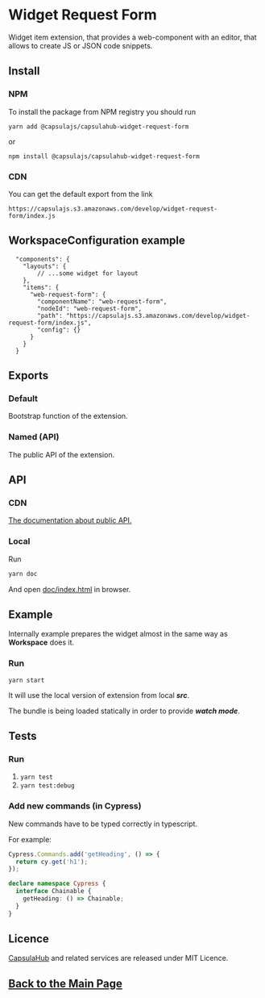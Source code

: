 # Widget Request Form

Widget item extension, that provides a web-component with an editor, that allows to create JS or JSON code snippets.

## Install

### NPM

To install the package from NPM registry you should run

    yarn add @capsulajs/capsulahub-widget-request-form

or

    npm install @capsulajs/capsulahub-widget-request-form

### CDN

You can get the default export from the link

    https://capsulajs.s3.amazonaws.com/develop/widget-request-form/index.js

## WorkspaceConfiguration example

      "components": {
        "layouts": {
            // ...some widget for layout
        },
        "items": {
          "web-request-form": {
            "componentName": "web-request-form",
            "nodeId": "web-request-form",
            "path": "https://capsulajs.s3.amazonaws.com/develop/widget-request-form/index.js",
            "config": {}
          }
        }
      }

## Exports

### Default

Bootstrap function of the extension.

### Named (API)

The public API of the extension.

## API

### CDN

[The documentation about public API.](https://capsulajs.s3.amazonaws.com/develop/widget-request-form/doc/index.html)

### Local

Run 

```bash
yarn doc
```

And open [doc/index.html](./doc/index.html) in browser.

## Example

Internally example prepares the widget almost in the same way as **Workspace** does it.

### Run

`yarn start`

It will use the local version of extension from local **_src_**.

The bundle is being loaded statically in order to provide **_watch mode_**.

## Tests

### Run

1) `yarn test`
2) `yarn test:debug`

### Add new commands (in Cypress)

New commands have to be typed correctly in typescript.

For example:

```typescript
Cypress.Commands.add('getHeading', () => {
  return cy.get('h1');
});

declare namespace Cypress {
  interface Chainable {
    getHeading: () => Chainable;
  }
}
```

## Licence

[CapsulaHub](https://github.com/capsulajs/capsulahub) and related services are released under MIT Licence.

## [Back to the Main Page](../../README.md)
